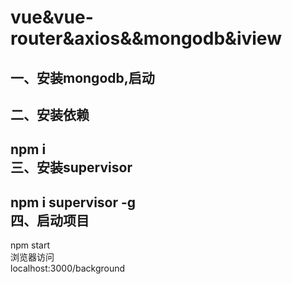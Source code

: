 vue&vue-router&axios&&mongodb&iview
=======
一、安装mongodb,启动
----
二、安装依赖
--------
npm i<br>
三、安装supervisor
-------
npm i supervisor -g<br>
四、启动项目
----------
npm start <br>
浏览器访问 <br> localhost:3000/background
